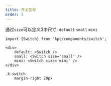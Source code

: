 ```yaml
---
title: 开关型号
order: 3
---
```


通过`size`可以定义3中尺寸: `default` `small` `mini`

```vdt
import {Switch} from 'kpc/components/switch';

<div>
    default: <Switch />
    small: <Switch size='small' />
	mini: <Switch size='mini' />
</div>
```

```styl
.k-switch
    margin-right 20px
```
